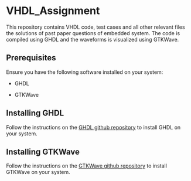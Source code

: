 # VHDL_Assignment

This repository contains VHDL code, test cases and all other relevant files  the solutions of past paper questions of embedded system. The code is compiled using GHDL and the waveforms is visualized using GTKWave.

## Prerequisites

Ensure you have the following software installed on your system:

* GHDL

* GTKWave 

## Installing GHDL
Follow the instructions on the [GHDL github repository](https://github.com/ghdl/ghdl/releases) to install GHDL on your system.

## Installing GTKWave
Follow the instructions on the [GTKWave github repository](https://github.com/gtkwave/gtkwave) to install GTKWave on your system.

